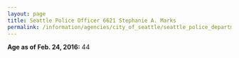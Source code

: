 ```yaml
---
layout: page
title: Seattle Police Officer 6621 Stephanie A. Marks
permalink: /information/agencies/city_of_seattle/seattle_police_department/copbook/6621/
---
```


**Age as of Feb. 24, 2016:** 44
